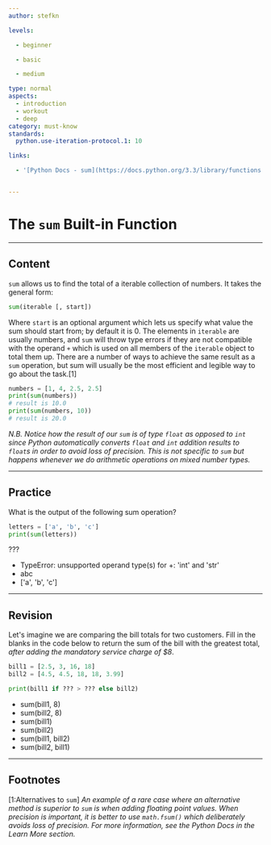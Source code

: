 ```yaml
---
author: stefkn

levels:

  - beginner

  - basic

  - medium

type: normal
aspects:
  - introduction
  - workout
  - deep
category: must-know
standards:
  python.use-iteration-protocol.1: 10

links:

  - '[Python Docs - sum](https://docs.python.org/3.3/library/functions.html#sum){website}'


---
```


# The `sum` Built-in Function

---
## Content

`sum` allows us to find the total of a iterable collection of numbers. It takes the general form:

```python
sum(iterable [, start])
```

Where `start` is an optional argument which lets us specify what value the sum should start from; by default it is 0. The elements in `iterable` are usually numbers, and `sum` will throw type errors if they are not compatible with the operand `+` which is used on all members of the `iterable` object to total them up. There are a number of ways to achieve the same result as a `sum` operation, but sum will usually be the most efficient and legible way to go about the task.[1]

```python
numbers = [1, 4, 2.5, 2.5]
print(sum(numbers))
# result is 10.0
print(sum(numbers, 10))
# result is 20.0
```

*N.B. Notice how the result of our `sum` is of type `float` as opposed to `int` since Python automatically converts `float` and `int` addition results to `float`s in order to avoid loss of precision. This is not specific to `sum` but happens whenever we do arithmetic operations on mixed number types.*

---
## Practice

What is the output of the following sum operation?

```python
letters = ['a', 'b', 'c']
print(sum(letters))
```

???


* TypeError: unsupported operand type(s) for +: 'int' and 'str'
* abc
* ['a', 'b', 'c']

---
## Revision

Let's imagine we are comparing the bill totals for two customers. Fill in the blanks in the code below to return the sum of the bill with the greatest total, *after adding the mandatory service charge of $8*.

```python
bill1 = [2.5, 3, 16, 18]
bill2 = [4.5, 4.5, 18, 18, 3.99]

print(bill1 if ??? > ??? else bill2)
```


* sum(bill1, 8)
* sum(bill2, 8)
* sum(bill1)
* sum(bill2)
* sum(bill1, bill2)
* sum(bill2, bill1)

---
## Footnotes
[1:Alternatives to `sum`]
*An example of a rare case where an alternative method is superior to `sum` is when adding floating point values. When precision is important, it is better to use `math.fsum()` which deliberately avoids loss of precision. For more information, see the Python Docs in the Learn More section.*
